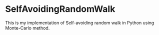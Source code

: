 # SelfAvoidingRandomWalk
This is my implementation of Self-avoiding random walk in Python using Monte-Carlo method.
